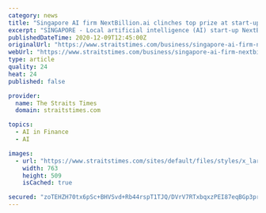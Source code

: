 ```yaml
---
category: news
title: "Singapore AI firm NextBillion.ai clinches top prize at start-up competition and gets $250k in grants"
excerpt: "SINGAPORE - Local artificial intelligence (AI) start-up NextBillion.ai was crowned the winner of Enterprise Singapore's start-up competition Slingshot on Wednesday (Dec 9).. Read more at straitstimes."
publishedDateTime: 2020-12-09T12:45:00Z
originalUrl: "https://www.straitstimes.com/business/singapore-ai-firm-nextbillionai-clinches-top-prize-at-start-up-competition-and-gets-250k-in"
webUrl: "https://www.straitstimes.com/business/singapore-ai-firm-nextbillionai-clinches-top-prize-at-start-up-competition-and-gets-250k-in"
type: article
quality: 24
heat: 24
published: false

provider:
  name: The Straits Times
  domain: straitstimes.com

topics:
  - AI in Finance
  - AI

images:
  - url: "https://www.straitstimes.com/sites/default/files/styles/x_large/public/articles/2020/12/09/yq-slingshot-09122021.jpg?itok=nb4-096y"
    width: 763
    height: 509
    isCached: true

secured: "zoTEHZH70tx6pSc+BHVSvd+Rb44rspT1TJQ/DVrV7RTxbqxzPEI87eqBGp3prtHx5sYWYUuyyqUSfkp0ffWwfKAmPyU4ghvabAcXcXzBYrkHgW2BBmR4arwhZHQ6/M1Cgoa6zFBO6+89Me6rNDfO/HFdgt8nKaBECpSxw17dK9i3PyhWTn69F7y1wh7IHJZ6dom/berhXp07niBla8GvOhSHWjaWsN+/vKBuuaki6TUeLS6BM/C74qU0BM9DCtomBbMwARTZnmSmdSZ5efzXToAGDbsKTzYdP8n2/VkJevBD78ie7oJF5mhFx3svECpM1mtKbKSzagEm4miXkFCfdmmOEGj6gnsLCgmrbvNDUzQ=;ULiCDP9cfQ9QJwabe3BNUQ=="
---
```


